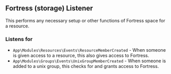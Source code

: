 ## Fortress (storage) Listener

This performs any necessary setup or other functions of Fortress space for a resource.

### Listens for

* `App\Modules\Resources\Events\ResourceMemberCreated` - When someone is given access to a resource, this also gives access to Fortress.
* `App\Modules\Groups\Events\UnixGroupMemberCreated` - When someone is added to a unix group, this checks for and grants access to Fortress.
